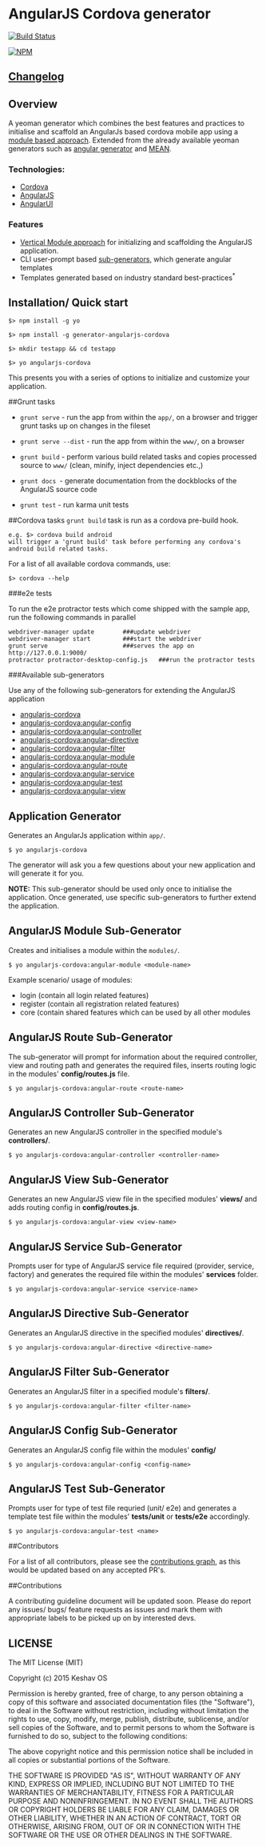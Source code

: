 # AngularJS Cordova generator
[![Build Status](https://travis-ci.org/keshavos/generator-angularjs-cordova.svg)](https://travis-ci.org/keshavos/generator-angularjs-cordova)


[![NPM](https://nodei.co/npm/generator-angularjs-cordova.png?downloads=true)](https://nodei.co/npm/generator-angularjs-cordova/)


## [Changelog](https://github.com/keshavos/generator-angularjs-cordova/blob/master/docs/CHANGELOG.md)

## Overview

A yeoman generator which combines the best features and practices to initialise and scaffold an AngularJs based cordova mobile app using a [module based approach](http://meanjs.org/docs.html#angularjs-modules). Extended from the already available yeoman generators such as [angular generator](https://github.com/yeoman/generator-angular) and [MEAN](https://github.com/meanjs/generator-meanjs).

### Technologies:

- [Cordova](http://phonegap.com)
- [AngularJS](http://angularjs.org)
- [AngularUI](http://angular-ui.github.io/)

### Features

* [Vertical Module approach](http://meanjs.org/docs.html#angularjs-modules) for initializing and scaffolding the AngularJS application.
* CLI user-prompt based [sub-generators](#available-sub-generators), which generate angular templates
* Templates generated based on industry standard best-practices<sup>*</sup>


## Installation/ Quick start

```
$> npm install -g yo

$> npm install -g generator-angularjs-cordova

$> mkdir testapp && cd testapp

$> yo angularjs-cordova

```
This presents you with a series of options to initialize and customize your application.

##Grunt tasks

- `grunt serve` - run the app from within the `app/`, on a browser and trigger grunt tasks up on changes in the fileset

- `grunt serve --dist` - run the app from within the `www/`, on a browser

- `grunt build` - perform various build related tasks and copies processed source to `www/` (clean, minify, inject dependencies etc.,)

- `grunt docs `- generate documentation from the dockblocks of the AngularJS source code

- `grunt test` - run karma unit tests

##Cordova tasks
`grunt build` task is run as a cordova pre-build hook.

```
e.g. $> cordova build android
will trigger a 'grunt build' task before performing any cordova's android build related tasks.
```
For a list of all available cordova commands, use:

`$> cordova --help`


###e2e tests

To run the e2e protractor tests which come shipped with the sample app, run the following commands in parallel

```
webdriver-manager update        ###update webdriver
webdriver-manager start         ###start the webdriver
grunt serve                     ###serves the app on http://127.0.0.1:9000/
protractor protractor-desktop-config.js   ###run the protractor tests
```

###Available sub-generators

Use any of the following sub-generators for extending the AngularJS application

* [angularjs-cordova](#application-generator)
* [angularjs-cordova:angular-config](#angularjs-config-sub-generator)
* [angularjs-cordova:angular-controller](#angularjs-controller-sub-generator)
* [angularjs-cordova:angular-directive](#angularjs-directive-sub-generator)
* [angularjs-cordova:angular-filter](#angularjs-filter-sub-generator)
* [angularjs-cordova:angular-module](#angularjs-module-sub-generator)
* [angularjs-cordova:angular-route](#angularjs-route-sub-generator)
* [angularjs-cordova:angular-service](#angularjs-service-sub-generator)
* [angularjs-cordova:angular-test](#angularjs-test-sub-generator)
* [angularjs-cordova:angular-view](#angularjs-view-sub-generator)


## Application Generator

Generates an AngularJs application within `app/`.

```
$ yo angularjs-cordova
```

The generator will ask you a few questions about your new application and will generate it for you.

**NOTE:** This sub-generator should be used only once to initialise the application. Once generated, use specific sub-generators to further extend the application.

## AngularJS Module Sub-Generator

Creates and initialises a module within the `modules/`.

```
$ yo angularjs-cordova:angular-module <module-name>
```

Example scenario/ usage of modules:
- login (contain all login related features)
- register (contain  all registration related features)
- core (contain shared features which can be used by all other modules

## AngularJS Route Sub-Generator

The sub-generator will prompt for information about the required controller, view and routing path and generates the required files, inserts routing logic in the modules' **config/routes.js** file.

```
$ yo angularjs-cordova:angular-route <route-name>
```

## AngularJS Controller Sub-Generator

Generates an new AngularJS controller in the specified module's **controllers/**.

```
$ yo angularjs-cordova:angular-controller <controller-name>
```

## AngularJS View Sub-Generator

Generates an new AngularJS view file in the specified modules' **views/** and adds routing config in **config/routes.js**.

```
$ yo angularjs-cordova:angular-view <view-name>
```

## AngularJS Service Sub-Generator

Prompts user for type of AngularJS service file required (provider, service, factory) and generates the required file within the modules' **services** folder.

```
$ yo angularjs-cordova:angular-service <service-name>
```

## AngularJS Directive Sub-Generator

Generates an AngularJS directive in the specified modules' **directives/**.
```
$ yo angularjs-cordova:angular-directive <directive-name>
```

## AngularJS Filter Sub-Generator

Generates an AngularJS filter in a specified module's **filters/**.

```
$ yo angularjs-cordova:angular-filter <filter-name>
```

## AngularJS Config Sub-Generator

Generates an AngularJS config file within the modules' **config/**

```
$ yo angularjs-cordova:angular-config <config-name>
```

## AngularJS Test Sub-Generator

Prompts user for type of test file requried (unit/ e2e) and generates a template test file within the modules' **tests/unit** or **tests/e2e** accordingly.

```
$ yo angularjs-cordova:angular-test <name>
```

##Contributors

For a list of all contributors, please see the [contributions graph](https://github.com/keshavos/generator-angularjs-cordova/graphs/contributors), as this would be updated based on any accepted PR's.

##Contributions

A contributing guideline document will be updated soon. Please do report any issues/ bugs/ feature requests as issues and mark them with appropriate labels to be picked up on by interested devs.


## LICENSE

The MIT License (MIT)

Copyright (c) 2015 Keshav OS

Permission is hereby granted, free of charge, to any person obtaining a copy
of this software and associated documentation files (the "Software"), to deal
in the Software without restriction, including without limitation the rights
to use, copy, modify, merge, publish, distribute, sublicense, and/or sell
copies of the Software, and to permit persons to whom the Software is
furnished to do so, subject to the following conditions:

The above copyright notice and this permission notice shall be included in all
copies or substantial portions of the Software.

THE SOFTWARE IS PROVIDED "AS IS", WITHOUT WARRANTY OF ANY KIND, EXPRESS OR
IMPLIED, INCLUDING BUT NOT LIMITED TO THE WARRANTIES OF MERCHANTABILITY,
FITNESS FOR A PARTICULAR PURPOSE AND NONINFRINGEMENT. IN NO EVENT SHALL THE
AUTHORS OR COPYRIGHT HOLDERS BE LIABLE FOR ANY CLAIM, DAMAGES OR OTHER
LIABILITY, WHETHER IN AN ACTION OF CONTRACT, TORT OR OTHERWISE, ARISING FROM,
OUT OF OR IN CONNECTION WITH THE SOFTWARE OR THE USE OR OTHER DEALINGS IN THE
SOFTWARE.

